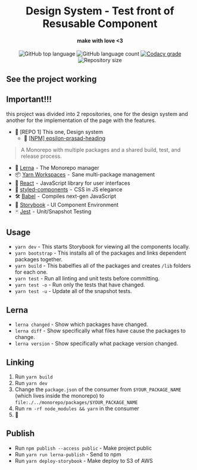 <h1 align="center">
    Design System - Test front of Resusable Component
</h1>

<h4 align="center">
  make with love <3
</h4>
<p align="center">
  <img alt="GitHub top language" src="http://img.shields.io/github/languages/top/joaowillamy/react-storybook-jest-lerna.svg">
  
  <img alt="GitHub language count" src="https://img.shields.io/github/languages/count/joaowillamy/react-storybook-jest-lerna.svg">
  
  <a href="https://app.codacy.com/manual/joaowillamy/react-storybook-jest-lerna?utm_source=github.com&utm_medium=referral&utm_content=joaowillamy/react-storybook-jest-lerna&utm_campaign=Badge_Grade_Dashboard">
    <img alt="Codacy grade" src="https://api.codacy.com/project/badge/Grade/a2f69fbed9444b99a2c593d77d7b794c">
  </a>
  
  <img alt="Repository size" src="https://img.shields.io/github/repo-size/joaowillamy/react-storybook-jest-lerna.svg">
</p>

## See the project working

## Important!!!

this project was divided into 2 repositories, one for the design system and another for the implementation of the page with the features.

- 💄 [REPO 1] This one, Design system
  - 🔧 [[NPM] epsilon-prasad-heading](https://www.npmjs.com/package/epsilon-prasad-heading)

> A Monorepo with multiple packages and a shared build, test, and release process.

- 🐉 [Lerna](https://lernajs.io/)  - The Monorepo manager
- 📦 [Yarn Workspaces](https://yarnpkg.com/lang/en/docs/workspaces/)  -  Sane multi-package management
- 🚀 [React](https://reactjs.org/)  -  JavaScript library for user interfaces
- 💅 [styled-components](https://www.styled-components.com/)  -  CSS in JS elegance
- 🛠 [Babel](https://babeljs.io/)  -  Compiles next-gen JavaScript
- 📖 [Storybook](https://storybook.js.org/) - UI Component Environment
- 🃏 [Jest](https://jestjs.io/)  -  Unit/Snapshot Testing

## Usage

- `yarn dev` - This starts Storybook for viewing all the components locally.
- `yarn bootstrap` - This installs all of the packages and links dependent packages together.
- `yarn build` - This babelfies all of the packages and creates `/lib` folders for each one.
- `yarn test` - Run all linting and unit tests before committing.
- `yarn test -o` - Run only the tests that have changed.
- `yarn test -u` - Update all of the snapshot tests.

## Lerna

- `lerna changed` - Show which packages have changed.
- `lerna diff` - Show specifically what files have cause the packages to change.
- `lerna version` - Show specifically what package version changed.

## Linking

1. Run `yarn build`
1. Run `yarn dev`
1. Change the `package.json` of the consumer from `$YOUR_PACKAGE_NAME` (which lives inside the monorepo) to `file:./../monorepo/packages/$YOUR_PACKAGE_NAME`
1. Run `rm -rf node_modules && yarn` in the consumer
1. 🎉

## Publish

- Run `npm publish --access public` - Make project public
- Run `yarn run lerna-publish` - Send to npm
- Run `yarn deploy-storybook` - Make deploy to S3 of AWS
